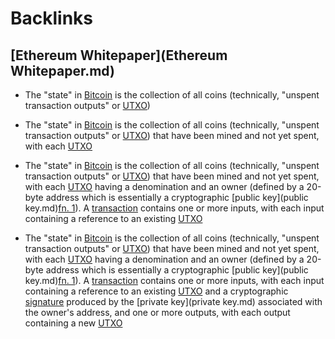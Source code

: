 
# Backlinks
## [Ethereum Whitepaper](Ethereum Whitepaper.md)
- The "state" in [Bitcoin](Bitcoin.md) is the collection of all coins (technically, "unspent transaction outputs" or [UTXO](UTXO.md))

- The "state" in [Bitcoin](Bitcoin.md) is the collection of all coins (technically, "unspent transaction outputs" or [UTXO](UTXO.md)) that have been mined and not yet spent, with each [UTXO](UTXO.md)

- The "state" in [Bitcoin](Bitcoin.md) is the collection of all coins (technically, "unspent transaction outputs" or [UTXO](UTXO.md)) that have been mined and not yet spent, with each [UTXO](UTXO.md) having a denomination and an owner (defined by a 20-byte address which is essentially a cryptographic [public key](public key.md)[fn. 1](https://ethereum.org/en/whitepaper/[notes](notes.md))). A [transaction](transaction.md) contains one or more inputs, with each input containing a reference to an existing [UTXO](UTXO.md)

- The "state" in [Bitcoin](Bitcoin.md) is the collection of all coins (technically, "unspent transaction outputs" or [UTXO](UTXO.md)) that have been mined and not yet spent, with each [UTXO](UTXO.md) having a denomination and an owner (defined by a 20-byte address which is essentially a cryptographic [public key](public key.md)[fn. 1](https://ethereum.org/en/whitepaper/[notes](notes.md))). A [transaction](transaction.md) contains one or more inputs, with each input containing a reference to an existing [UTXO](UTXO.md) and a cryptographic [signature](signature.md) produced by the [private key](private key.md) associated with the owner's address, and one or more outputs, with each output containing a new [UTXO](UTXO.md)

